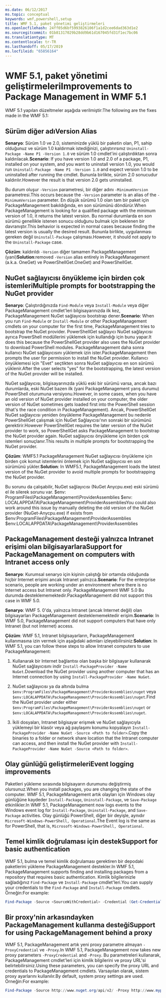 ```yaml
---
ms.date: 06/12/2017
ms.topic: conceptual
keywords: wmf,powershell,setup
title: WMF 5.1, paket yönetimi geliştirmeleri
ms.openlocfilehash: 24ff05d6bf5993826106f1a1d2cee6dad363d1e2
ms.sourcegitcommit: 01b81317029b28dd9b61d167045fd31f1ec7bc06
ms.translationtype: MT
ms.contentlocale: tr-TR
ms.lasthandoff: 05/17/2019
ms.locfileid: "65856164"
---
```

# <a name="improvements-to-package-management-in-wmf-51"></a><span data-ttu-id="63bc4-103">WMF 5.1, paket yönetimi geliştirmeleri</span><span class="sxs-lookup"><span data-stu-id="63bc4-103">Improvements to Package Management in WMF 5.1</span></span>

<span data-ttu-id="63bc4-104">WMF 5.1 yapılan düzeltmeler aşağıda verilmiştir:</span><span class="sxs-lookup"><span data-stu-id="63bc4-104">The following are the fixes made in the WMF 5.1:</span></span>

## <a name="version-alias"></a><span data-ttu-id="63bc4-105">Sürüm diğer adı</span><span class="sxs-lookup"><span data-stu-id="63bc4-105">Version Alias</span></span>

<span data-ttu-id="63bc4-106">**Senaryo**: Sürüm 1.0 ve 2.0, sisteminizde yüklü bir paketin olan, P1, sahip olduğunuz ve sürüm 1.0 kaldırmak istediğinizi, çalıştırırsınız `Uninstall-Package -Name P1 -Version 1.0` ve sürüm 1.0 cmdlet'ini çalıştırdıktan sonra kaldırılacak.</span><span class="sxs-lookup"><span data-stu-id="63bc4-106">**Scenario**: If you have version 1.0 and 2.0 of a package, P1, installed on your system, and you want to uninstall version 1.0, you would run `Uninstall-Package -Name P1 -Version 1.0` and expect version 1.0 to be uninstalled after running the cmdlet.</span></span> <span data-ttu-id="63bc4-107">Bununla birlikte, sürüm 2.0 sonucudur kaldırılır.</span><span class="sxs-lookup"><span data-stu-id="63bc4-107">However the result is that version 2.0 gets uninstalled.</span></span>

<span data-ttu-id="63bc4-108">Bu durum oluşur `-Version` parametresi, bir diğer adını `-MinimumVersion` parametresi.</span><span class="sxs-lookup"><span data-stu-id="63bc4-108">This occurs because the `-Version` parameter is an alias of the `-MinimumVersion` parameter.</span></span> <span data-ttu-id="63bc4-109">En düşük sürümü 1.0 olan tam bir paket için PackageManagement bakıldığında, en son sürümünü döndürür.</span><span class="sxs-lookup"><span data-stu-id="63bc4-109">When PackageManagement is looking for a qualified package with the minimum version of 1.0, it returns the latest version.</span></span> <span data-ttu-id="63bc4-110">Bu normal durumlarda en son sürümü genellikle istenen sonucu olduğunu bulmak için beklenen bir davranıştır.</span><span class="sxs-lookup"><span data-stu-id="63bc4-110">This behavior is expected in normal cases because finding the latest version is usually the desired result.</span></span> <span data-ttu-id="63bc4-111">Bununla birlikte, uygulanması gereken değil `Uninstall-Package` çalışması.</span><span class="sxs-lookup"><span data-stu-id="63bc4-111">However, it should not apply to the `Uninstall-Package` case.</span></span>

<span data-ttu-id="63bc4-112">**Çözüm**: kaldırıldı `-Version` diğer tamamen PackageManagement (yani)</span><span class="sxs-lookup"><span data-stu-id="63bc4-112">**Solution**:removed `-Version` alias entirely in PackageManagement (a.k.a.</span></span> <span data-ttu-id="63bc4-113">OneGet) ve PowerShellGet.</span><span class="sxs-lookup"><span data-stu-id="63bc4-113">OneGet) and PowerShellGet.</span></span>

## <a name="multiple-prompts-for-bootstrapping-the-nuget-provider"></a><span data-ttu-id="63bc4-114">NuGet sağlayıcısı önyükleme için birden çok istemleri</span><span class="sxs-lookup"><span data-stu-id="63bc4-114">Multiple prompts for bootstrapping the NuGet provider</span></span>

<span data-ttu-id="63bc4-115">**Senaryo**: Çalıştırdığınızda `Find-Module` veya `Install-Module` veya diğer PackageManagement cmdlet'leri bilgisayarınızda ilk kez, PackageManagement NuGet sağlayıcısı bootstrap dener.</span><span class="sxs-lookup"><span data-stu-id="63bc4-115">**Scenario**: When you run `Find-Module` or `Install-Module` or other PackageManagement cmdlets on your computer for the first time, PackageManagement tries to bootstrap the NuGet provider.</span></span> <span data-ttu-id="63bc4-116">PowerShellGet sağlayıcı NuGet sağlayıcısı ayrıca PowerShell modüllerini yüklemek için kullandığı için bunu yapar.</span><span class="sxs-lookup"><span data-stu-id="63bc4-116">It does this because the PowerShellGet provider also uses the NuGet provider to download PowerShell modules.</span></span>
<span data-ttu-id="63bc4-117">PackageManagement daha sonra kullanıcı NuGet sağlayıcısını yüklemek izin ister.</span><span class="sxs-lookup"><span data-stu-id="63bc4-117">PackageManagement then prompts the user for permission to install the NuGet provider.</span></span> <span data-ttu-id="63bc4-118">Kullanıcı önyüklemesi için "Evet" seçtikten sonra NuGet sağlayıcısı en son sürümü yüklenir.</span><span class="sxs-lookup"><span data-stu-id="63bc4-118">After the user selects "yes" for the bootstrapping, the latest version of the NuGet provider will be installed.</span></span>

<span data-ttu-id="63bc4-119">NuGet sağlayıcısı, bilgisayarınızda yüklü eski bir sürümü varsa, ancak bazı durumlarda, eski NuGet bazen ilk (yani PackageManagement yarış durumu) PowerShell oturumuna versiyonu.</span><span class="sxs-lookup"><span data-stu-id="63bc4-119">However, in some cases, when you have an old version of NuGet provider installed on your computer, the older version of NuGet sometimes gets loaded first into the PowerShell session (that's the race condition in PackageManagement).</span></span> <span data-ttu-id="63bc4-120">Ancak, PowerShellGet NuGet sağlayıcısı yeniden önyükleme PackageManagement bu nedenle PowerShellGet çalışmak için NuGet Sağlayıcısı'nın sonraki bir sürümünü gerektirir.</span><span class="sxs-lookup"><span data-stu-id="63bc4-120">However PowerShellGet requires the later version of the NuGet provider to work, so PowerShellGet asks PackageManagement to bootstrap the NuGet provider again.</span></span>
<span data-ttu-id="63bc4-121">NuGet sağlayıcısı önyükleme için birden çok istemleri sonuçlanır.</span><span class="sxs-lookup"><span data-stu-id="63bc4-121">This results in multiple prompts for bootstrapping the NuGet provider.</span></span>

<span data-ttu-id="63bc4-122">**Çözüm**: WMF5.1 PackageManagement NuGet sağlayıcısı önyükleme için birden çok komut istemlerini önlemek için NuGet sağlayıcısı en son sürümünü yükler.</span><span class="sxs-lookup"><span data-stu-id="63bc4-122">**Solution**: In WMF5.1, PackageManagement loads the latest version of the NuGet provider to avoid multiple prompts for bootstrapping the NuGet provider.</span></span>

<span data-ttu-id="63bc4-123">Bu sorunu da çalışabilir, NuGet sağlayıcısı (NuGet Anycpu.exe) eski sürümü el ile silerek sorunu var. $env: ProgramFiles\PackageManagement\ProviderAssemblies $env: LOCALAPPDATA\PackageManagement\ProviderAssemblies</span><span class="sxs-lookup"><span data-stu-id="63bc4-123">You could also work around this issue by manually deleting the old version of the NuGet provider (NuGet-Anycpu.exe) if exists from $env:ProgramFiles\PackageManagement\ProviderAssemblies $env:LOCALAPPDATA\PackageManagement\ProviderAssemblies</span></span>

## <a name="support-for-packagemanagement-on-computers-with-intranet-access-only"></a><span data-ttu-id="63bc4-124">PackageManagement desteği yalnızca Intranet erişimi olan bilgisayarlara</span><span class="sxs-lookup"><span data-stu-id="63bc4-124">Support for PackageManagement on computers with Intranet access only</span></span>

<span data-ttu-id="63bc4-125">**Senaryo**: Kurumsal senaryo için kişinin çalıştığı bir ortamda olduğunda hiçbir Internet erişimi ancak Intranet yalnızca.</span><span class="sxs-lookup"><span data-stu-id="63bc4-125">**Scenario**: For the enterprise scenario, people are working under an environment where there is no Internet access but Intranet only.</span></span> <span data-ttu-id="63bc4-126">PackageManagement WMF 5.0 Bu durumda desteklememektedir.</span><span class="sxs-lookup"><span data-stu-id="63bc4-126">PackageManagement did not support this case in WMF 5.0.</span></span>

<span data-ttu-id="63bc4-127">**Senaryo**: WMF 5. 0'da, yalnızca Intranet (ancak Internet değil) olan bilgisayarları PackageManagement desteklememektedir erişim.</span><span class="sxs-lookup"><span data-stu-id="63bc4-127">**Scenario**: In WMF 5.0, PackageManagement did not support computers that have only Intranet (but not Internet) access.</span></span>

<span data-ttu-id="63bc4-128">**Çözüm**: WMF 5.1, Intranet bilgisayarların, PackageManagement kullanmasına izin vermek için aşağıdaki adımları izleyebilirsiniz:</span><span class="sxs-lookup"><span data-stu-id="63bc4-128">**Solution**: In WMF 5.1, you can follow these steps to allow Intranet computers to use PackageManagement:</span></span>

1. <span data-ttu-id="63bc4-129">Kullanarak bir Internet bağlantısı olan başka bir bilgisayar kullanarak NuGet sağlayıcısını indir `Install-PackageProvider -Name NuGet`.</span><span class="sxs-lookup"><span data-stu-id="63bc4-129">Download the NuGet provider using another computer that has an Internet connection by using `Install-PackageProvider -Name NuGet`.</span></span>

2. <span data-ttu-id="63bc4-130">NuGet sağlayıcısı ya da altında bulma `$env:ProgramFiles\PackageManagement\ProviderAssemblies\nuget` veya `$env:LOCALAPPDATA\PackageManagement\ProviderAssemblies\nuget`.</span><span class="sxs-lookup"><span data-stu-id="63bc4-130">Find the NuGet provider under either `$env:ProgramFiles\PackageManagement\ProviderAssemblies\nuget` or `$env:LOCALAPPDATA\PackageManagement\ProviderAssemblies\nuget`.</span></span>

3. <span data-ttu-id="63bc4-131">İkili dosyaları, Intranet bilgisayar erişmek ve NuGet sağlayıcıyla yüklemeyi bir klasör veya ağ paylaşımı konumu kopyalayın `Install-PackageProvider -Name NuGet -Source <Path to folder>`.</span><span class="sxs-lookup"><span data-stu-id="63bc4-131">Copy the binaries to a folder or network share location that the Intranet computer can access, and then install the NuGet provider with `Install-PackageProvider -Name NuGet -Source <Path to folder>`.</span></span>


## <a name="event-logging-improvements"></a><span data-ttu-id="63bc4-132">Olay günlüğü geliştirmeleri</span><span class="sxs-lookup"><span data-stu-id="63bc4-132">Event logging improvements</span></span>

<span data-ttu-id="63bc4-133">Paketleri yükleme sırasında bilgisayarın durumunu değiştirmiş olursunuz.</span><span class="sxs-lookup"><span data-stu-id="63bc4-133">When you install packages, you are changing the state of the computer.</span></span> <span data-ttu-id="63bc4-134">WMF 5.1, PackageManagement artık olayları için Windows olay günlüğüne kaydeder `Install-Package`, `Uninstall-Package`, ve `Save-Package` etkinlikler.</span><span class="sxs-lookup"><span data-stu-id="63bc4-134">In WMF 5.1, PackageManagement now logs events to the Windows event log for `Install-Package`, `Uninstall-Package`, and `Save-Package` activities.</span></span> <span data-ttu-id="63bc4-135">Olay günlüğü PowerShell, diğer bir deyişle, aynıdır `Microsoft-Windows-PowerShell, Operational`.</span><span class="sxs-lookup"><span data-stu-id="63bc4-135">The Event log is the same as for PowerShell, that is, `Microsoft-Windows-PowerShell, Operational`.</span></span>

## <a name="support-for-basic-authentication"></a><span data-ttu-id="63bc4-136">Temel kimlik doğrulaması için destek</span><span class="sxs-lookup"><span data-stu-id="63bc4-136">Support for basic authentication</span></span>

<span data-ttu-id="63bc4-137">WMF 5.1, bulma ve temel kimlik doğrulaması gerektiren bir depodaki paketlerini yükleme PackageManagement destekler.</span><span class="sxs-lookup"><span data-stu-id="63bc4-137">In WMF 5.1, PackageManagement supports finding and installing packages from a repository that requires basic authentication.</span></span> <span data-ttu-id="63bc4-138">Kimlik bilgilerinizle sağladığınız `Find-Package` ve `Install-Package` cmdlet'leri.</span><span class="sxs-lookup"><span data-stu-id="63bc4-138">You can supply your credentials to the `Find-Package` and `Install-Package` cmdlets.</span></span> <span data-ttu-id="63bc4-139">Örneğin:</span><span class="sxs-lookup"><span data-stu-id="63bc4-139">For example:</span></span>

```powershell
Find-Package -Source <SourceWithCredential> -Credential (Get-Credential)
```

## <a name="support-for-using-packagemanagement-behind-a-proxy"></a><span data-ttu-id="63bc4-140">Bir proxy'nin arkasındayken PackageManagement kullanma desteği</span><span class="sxs-lookup"><span data-stu-id="63bc4-140">Support for using PackageManagement behind a proxy</span></span>

<span data-ttu-id="63bc4-141">WMF 5.1, PackageManagement artık yeni proxy parametre almayan `-ProxyCredential` ve `-Proxy`.</span><span class="sxs-lookup"><span data-stu-id="63bc4-141">In WMF 5.1, PackageManagement now takes new proxy parameters `-ProxyCredential` and `-Proxy`.</span></span> <span data-ttu-id="63bc4-142">Bu parametreleri kullanarak, PackageManagement cmdlet'leri için kimlik bilgilerini ve proxy URL'si belirtebilirsiniz.</span><span class="sxs-lookup"><span data-stu-id="63bc4-142">Using these parameters, you can specify the proxy URL and credentials to PackageManagement cmdlets.</span></span> <span data-ttu-id="63bc4-143">Varsayılan olarak, sistem proxy ayarlarını kullanılır.</span><span class="sxs-lookup"><span data-stu-id="63bc4-143">By default, system proxy settings are used.</span></span> <span data-ttu-id="63bc4-144">Örneğin:</span><span class="sxs-lookup"><span data-stu-id="63bc4-144">For example:</span></span>

```powershell
Find-Package -Source http://www.nuget.org/api/v2/ -Proxy http://www.myproxyserver.com -ProxyCredential (Get-Credential)
```
